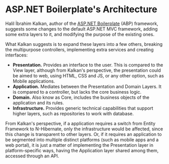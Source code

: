 # ASP.NET Boilerplate's Architecture

Halil İbrahim Kalkan, author of the [ASP.NET Boilerplate](http://aspnetboilerplate.com/) (ABP) framework, suggests some changes to the default ASP.NET MVC framework, adding some extra layers to it, and modifying the purpose of the existing ones.

What Kalkan suggests is to expand these layers into a few others, breaking the multipurpose controllers, implementing extra services and creating interfaces:

* **Presentation.** Provides an interface to the user. This is compared to the View layer, although from Kalkan's perspective, the presentation could be aimed to web, using HTML, CSS and JS, or any other option, such as Mobile applications.
* **Application.** Mediates between the Presentation and Domain Layers. It is compared to a controller, but lacks the core business logic.
* **Domain.** Also know as Core, includes the business objects of the application and its rules.
* **Infrastructure.** Provides generic technical capabilities that support higher layers, such as repositories to work with database.

From Kalkan's perspective, if a application requires a switch from Entity Framework to N-Hibernate, only the infrastructure would be affected, since this change is transparent to other layers. Or, if it requires an application to be segmented into multiple distinct platforms (such as mobile apps and a web portal), it is just a matter of implementing the Presentation layer in platform-specific ways, having the Application layer shared among them, accessed through an API.
